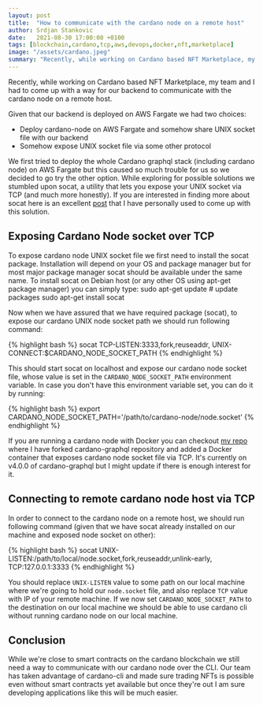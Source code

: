 ```yaml
---
layout: post
title:  "How to communicate with the cardano node on a remote host"
author: Srdjan Stankovic 
date:   2021-08-30 17:00:00 +0100
tags: [blockchain,cardano,tcp,aws,devops,docker,nft,marketplace]
image: "/assets/cardano.jpeg"
summary: "Recently, while working on Cardano based NFT Marketplace, my team and I had to come up with a way for our backend to communicate with the cardano node on a remote host"
---
```


Recently, while working on Cardano based NFT Marketplace, my team and I had to come up with a way for our backend to communicate with the cardano node on a remote host.

Given that our backend is deployed on AWS Fargate we had two choices:
- Deploy cardano-node on AWS Fargate and somehow share UNIX socket file with our backend
- Somehow expose UNIX socket file via some other protocol

We first tried to deploy the whole Cardano graphql stack (including cardano node) on AWS Fargate but this caused so much trouble for us so we decided to go try the other option.
While exploring for possible solutions we stumbled upon socat, a utility that lets you expose your UNIX socket via TCP (and much more honestly). If you are interested in finding more about socat here is an excellent [post][socat-post] that I have personally used to come up with this solution.


## Exposing Cardano Node socket over TCP

To expose cardano node UNIX socket file we first need to install the socat package. Installation will depend on your OS and package manager but for most major package manager socat should be available under the same name.
To install socat on Debian host (or any other OS using apt-get package manager) you can simply type:
sudo apt-get update # update packages
sudo apt-get install socat

Now when we have assured that we have required package (socat), to expose our cardano UNIX node socket path we should run following command:

{% highlight bash %}
socat TCP-LISTEN:3333,fork,reuseaddr, UNIX-CONNECT:$CARDANO_NODE_SOCKET_PATH
{% endhighlight %}

This should start socat on localhost and expose our cardano node socket file, whose value is set in the `CARDANO_NODE_SOCKET_PATH` environment variable.
In case you don't have this environment variable set, you can do it by running:

{% highlight bash %}
export CARDANO_NODE_SOCKET_PATH='/path/to/cardano-node/node.socket'
{% endhighlight %}

If you are running a cardano node with Docker you can checkout [my repo][repo] where I have forked cardano-graphql repository and added a Docker container that exposes cardano node socket file via TCP. It's currently on v4.0.0 of cardano-graphql but I might update if there is enough interest for it.

## Connecting to remote cardano node host via TCP

In order to connect to the cardano node on a remote host, we should run following command (given that we have socat already installed on our machine and exposed node socket on other):

{% highlight bash %}
socat UNIX-LISTEN:/path/to/local/node.socket,fork,reuseaddr,unlink-early, TCP:127.0.0.1:3333
{% endhighlight %}

You should replace `UNIX-LISTEN` value to some path on our local machine where we're going to hold our `node.socket` file, and also replace `TCP` value with IP of your remote machine.
If we now set `CARDANO_NODE_SOCKET_PATH` to the destination on our local machine we should be able to use cardano cli without running cardano node on our local machine.

## Conclusion

While we're close to smart contracts on the cardano blockchain we still need a way to communicate with our cardano node over the CLI. Our team has taken advantage of cardano-cli and made sure trading NFTs is possible even without smart contracts yet available but once they're out I am sure developing applications like this will be much easier.

[repo]: https://github.com/pyropy/cardano-graphql
[socat-post]: https://www.redhat.com/sysadmin/getting-started-socat
